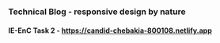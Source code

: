 ### Technical Blog - responsive design by nature
#### IE-EnC Task 2 - https://candid-chebakia-800108.netlify.app
